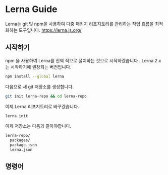 # Lerna Guide
Lerna는 git 및 npm을 사용하여 다중 패키지 리포지토리를 관리하는 작업 흐름을 최적화하는 도구입니다.
https://lerna.js.org/

## 시작하기
npm 을 사용하여 Lerna를 전역 적으로 설치하는 것으로 시작하겠습니다 .
Lerna 2.x는 시작하기에 권장되는 버전입니다.

```sh
npm install --global lerna
```
다음으로 새 git 저장소를 생성합니다.

```sh
git init lerna-repo && cd lerna-repo
```

이제 Lerna 리포지토리로 바꾸겠습니다.

```sh
lerna init
```

이제 저장소는 다음과 같아야합니다.
```sh
lerna-repo/
  packages/
  package.json
  lerna.json
```

## 명령어
